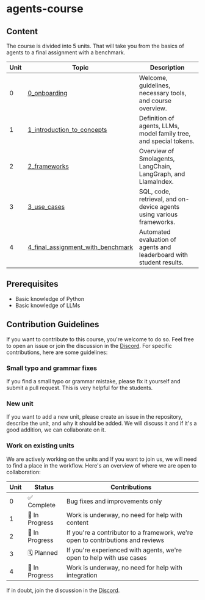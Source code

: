 # agents-course

## Content

The course is divided into 5 units. That will take you from the basics of agents to a final assignment with a benchmark.

| Unit | Topic                          | Description                                                                 |
|------|--------------------------------|-----------------------------------------------------------------------------|
| 0    | [0_onboarding](units/0_onboarding) | Welcome, guidelines, necessary tools, and course overview.                  |
| 1    | [1_introduction_to_concepts](units/1_introduction_to_concepts)       | Definition of agents, LLMs, model family tree, and special tokens.          |
| 2    | [2_frameworks](units/2_frameworks)                     | Overview of Smolagents, LangChain, LangGraph, and LlamaIndex.               |
| 3    | [3_use_cases](units/3_use_cases)                      | SQL, code, retrieval, and on-device agents using various frameworks.        |
| 4    | [4_final_assignment_with_benchmark](units/4_final_assignment_with_benchmark) | Automated evaluation of agents and leaderboard with student results.        |

## Prerequisites

- Basic knowledge of Python
- Basic knowledge of LLMs

## Contribution Guidelines

If you want to contribute to this course, you're welcome to do so. Feel free to open an issue or join the discussion in the [Discord](https://discord.gg/GC7zFgvN). For specific contributions, here are some guidelines:

### Small typo and grammar fixes

If you find a small typo or grammar mistake, please fix it yourself and submit a pull request. This is very helpful for the students.

### New unit

If you want to add a new unit, please create an issue in the repository, describe the unit, and why it should be added. We will discuss it and if it's a good addition, we can collaborate on it.

### Work on existing units

We are actively working on the units and If you want to join us, we will need to find a place in the workflow. Here's an overview of where we are open to collaboration:

| Unit | Status        | Contributions                                                          |
|------|--------------|------------------------------------------------------------------------|
| 0    | ✅ Complete    | Bug fixes and improvements only                                        |
| 1    | 🚧 In Progress | Work is underway, no need for help with content                         |
| 2    | 🚧 In Progress | If you're a contributor to a framework, we're open to contributions and reviews |
| 3    | 🗓️ Planned    | If you're experienced with agents, we're open to help with use cases |
| 4    | 🚧 In Progress | Work is underway, no need for help with integration                         |

If in doubt, join the discussion in the [Discord](https://discord.gg/GC7zFgvN).